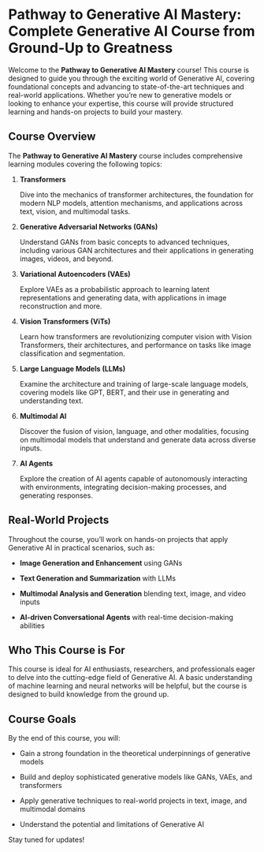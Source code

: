 # **Pathway to Generative AI Mastery: Complete Generative AI Course from Ground-Up to Greatness**

Welcome to the **Pathway to Generative AI Mastery** course! This course is designed to guide you through the exciting world of Generative AI, covering foundational concepts and advancing to state-of-the-art techniques and real-world applications. Whether you’re new to generative models or looking to enhance your expertise, this course will provide structured learning and hands-on projects to build your mastery.

## **Course Overview**

The **Pathway to Generative AI Mastery** course includes comprehensive learning modules covering the following topics:

1. **Transformers**
    
    Dive into the mechanics of transformer architectures, the foundation for modern NLP models, attention mechanisms, and applications across text, vision, and multimodal tasks.

2. **Generative Adversarial Networks (GANs)**
    
    Understand GANs from basic concepts to advanced techniques, including various GAN architectures and their applications in generating images, videos, and beyond.

3. **Variational Autoencoders (VAEs)**
    
    Explore VAEs as a probabilistic approach to learning latent representations and generating data, with applications in image reconstruction and more.

4. **Vision Transformers (ViTs)**
    
    Learn how transformers are revolutionizing computer vision with Vision Transformers, their architectures, and performance on tasks like image classification and segmentation.

5. **Large Language Models (LLMs)**
    
    Examine the architecture and training of large-scale language models, covering models like GPT, BERT, and their use in generating and understanding text.

6. **Multimodal AI**
    
    Discover the fusion of vision, language, and other modalities, focusing on multimodal models that understand and generate data across diverse inputs.

7. **AI Agents**
    
    Explore the creation of AI agents capable of autonomously interacting with environments, integrating decision-making processes, and generating responses.

## **Real-World Projects**

Throughout the course, you’ll work on hands-on projects that apply Generative AI in practical scenarios, such as:

- **Image Generation and Enhancement** using GANs

- **Text Generation and Summarization** with LLMs

- **Multimodal Analysis and Generation** blending text, image, and video inputs

- **AI-driven Conversational Agents** with real-time decision-making abilities

## **Who This Course is For**

This course is ideal for AI enthusiasts, researchers, and professionals eager to delve into the cutting-edge field of Generative AI. A basic understanding of machine learning and neural networks will be helpful, but the course is designed to build knowledge from the ground up.

## **Course Goals**

By the end of this course, you will:

- Gain a strong foundation in the theoretical underpinnings of generative models
    
- Build and deploy sophisticated generative models like GANs, VAEs, and transformers

- Apply generative techniques to real-world projects in text, image, and multimodal domains

- Understand the potential and limitations of Generative AI
    
Stay tuned for updates!
